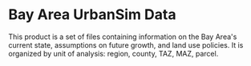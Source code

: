 # Bay Area UrbanSim Data

This product is a set of files containing information on the Bay Area's current state, assumptions on future growth, and land use policies. It is organized by unit of analysis: region, county, TAZ, MAZ, parcel.

##
